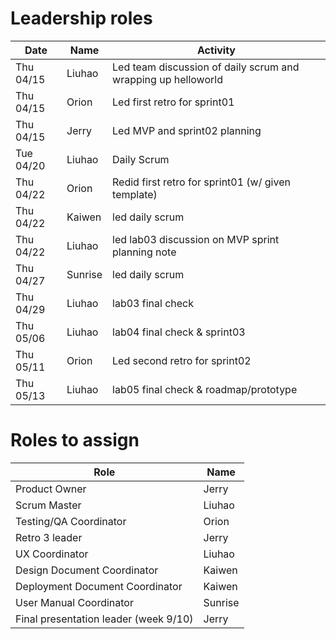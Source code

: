 # Leadership roles

| Date      | Name              | Activity                                               |
|-----------|-------------------|--------------------------------------------------------|
| Thu 04/15 | Liuhao      | Led team discussion of daily scrum and wrapping up helloworld  | 
| Thu 04/15 | Orion  | Led first retro for sprint01        | 
| Thu 04/15 | Jerry       | Led MVP and sprint02 planning                                  |
| Tue 04/20 | Liuhao      | Daily Scrum  | 
| Thu 04/22 | Orion      | Redid first retro for sprint01 (w/ given template) | 
| Thu 04/22 | Kaiwen      | led daily scrum  | 
| Thu 04/22 | Liuhao      | led lab03 discussion on MVP sprint planning note  | 
| Thu 04/27 | Sunrise      | led daily scrum  | 
| Thu 04/29 | Liuhao      | lab03 final check  | 
| Thu 05/06 | Liuhao      | lab04 final check & sprint03 | 
| Thu 05/11 | Orion      | Led second retro  for sprint02 |
| Thu 05/13 | Liuhao      | lab05 final check & roadmap/prototype|


# Roles to assign

| Role         | Name                                               |
|-------------------|--------------------------------------------------------|
| Product Owner       | Jerry | 
| Scrum Master  | Liuhao      | 
| Testing/QA Coordinator       | Orion  |
| Retro 3 leader    | Jerry  | 
| UX Coordinator      | Liuhao | 
| Design Document Coordinator      | Kaiwen  | 
| Deployment Document Coordinator      |Kaiwen| 
| User Manual Coordinator      | Sunrise  | 
| Final presentation leader (week 9/10)      | Jerry  | 
